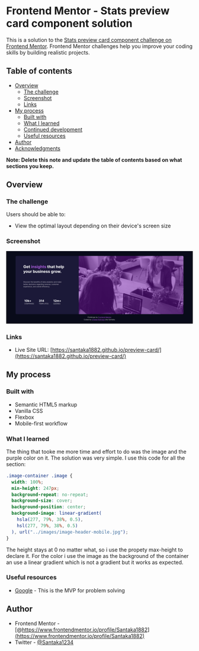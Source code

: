 # Frontend Mentor - Stats preview card component solution

This is a solution to the [Stats preview card component challenge on Frontend Mentor](https://www.frontendmentor.io/challenges/stats-preview-card-component-8JqbgoU62). Frontend Mentor challenges help you improve your coding skills by building realistic projects. 

## Table of contents

- [Overview](#overview)
  - [The challenge](#the-challenge)
  - [Screenshot](#screenshot)
  - [Links](#links)
- [My process](#my-process)
  - [Built with](#built-with)
  - [What I learned](#what-i-learned)
  - [Continued development](#continued-development)
  - [Useful resources](#useful-resources)
- [Author](#author)
- [Acknowledgments](#acknowledgments)

**Note: Delete this note and update the table of contents based on what sections you keep.**

## Overview

### The challenge

Users should be able to:

- View the optimal layout depending on their device's screen size

### Screenshot

![Solution](./design/preview_card_1920.png)

### Links

- Live Site URL: [https://santaka1882.github.io/preview-card/](https://santaka1882.github.io/preview-card/)

## My process

### Built with

- Semantic HTML5 markup
- Vanilla CSS
- Flexbox
- Mobile-first workflow

### What I learned

The thing that tooke me more time and effort to do was the image and the purple color on it. The solution was very simple. I use this code for all the section:

```css
.image-container .image {
  width: 100%;
  min-height: 247px;
  background-repeat: no-repeat;
  background-size: cover;
  background-position: center;
  background-image: linear-gradient(
    hsla(277, 79%, 38%, 0.5), 
    hsl(277, 79%, 38%, 0.5)
  ), url("../images/image-header-mobile.jpg");
}
```
The height stays at 0 no matter what, so i use the propety max-height to declare it. For the color i use the image as the background of the container an use a linear gradient which is not a gradient but it works as expected.

### Useful resources

- [Google](https://www.google.com/) - This is the MVP for problem solving

## Author

- Frontend Mentor - [@https://www.frontendmentor.io/profile/Santaka1882](https://www.frontendmentor.io/profile/Santaka1882)
- Twitter - [@Santaka1234](https://www.twitter.com/Santaka1234)
